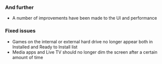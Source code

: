### And further
- A number of improvements have been made to the UI and performance

### Fixed issues
- Games on the internal or external hard drive no longer appear both in Installed and Ready to Install list
- Media apps and Live TV should no longer dim the screen after a certain amount of time